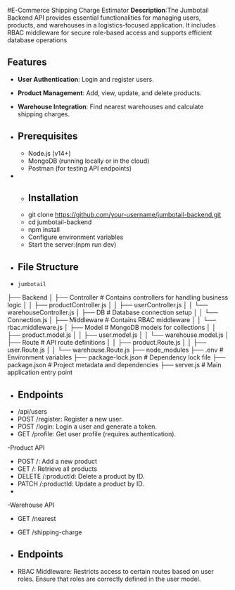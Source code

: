 #E-Commerce Shipping Charge Estimator
**Description**:The Jumbotail Backend API provides essential functionalities for managing users, products, and warehouses in a logistics-focused application. It includes RBAC middleware for secure role-based access and supports efficient database operations

## Features
- **User Authentication**: Login and register users.
- **Product Management**: Add, view, update, and delete products.
- **Warehouse Integration**: Find nearest warehouses and calculate shipping charges.

- ## Prerequisites
  - Node.js (v14+)
  - MongoDB (running locally or in the cloud)
  - Postman (for testing API endpoints)

- - ## Installation
  - git clone https://github.com/your-username/jumbotail-backend.git
  - cd jumbotail-backend
  - npm install
  - Configure environment variables
  - Start the server:(npm run dev)

- ## File Structure
- ```plaintext
  jumbotail
 ├── Backend
 │   ├── Controller          # Contains controllers for handling business logic
 │   │   ├── productController.js
 │   │   ├── userController.js
 │   │   └── warehouseController.js
 │   ├── DB                  # Database connection setup
 │   │   └── Connection.js
 │   ├── Middleware          # Contains RBAC middleware
 │   │   └── rbac.middleware.js
 │   ├── Model               # MongoDB models for collections
 │   │   ├── product.model.js
 │   │   ├── user.model.js
 │   │   └── warehouse.model.js
 │   ├── Route               # API route definitions
 │   │   ├── product.Route.js
 │   │   ├── user.Route.js
 │   │   └── warehouse.Route.js
 ├── node_modules
 ├── .env                    # Environment variables
 ├── package-lock.json       # Dependency lock file
 ├── package.json            # Project metadata and dependencies
 ├── server.js               # Main application entry point



 

- ## Endpoints
 - /api/users
 - POST /register: Register a new user.
 - POST /login: Login a user and generate a token.
 - GET /profile: Get user profile (requires authentication).
   
-Product API
 - POST /: Add a new product
 - GET /: Retrieve all products
 - DELETE /:productId: Delete a product by ID.
 - PATCH /:productId: Update a product by ID.
 - 
-Warehouse API
 - GET /nearest
 - GET /shipping-charge

- ## Endpoints
 - RBAC Middleware: Restricts access to certain routes based on user roles. Ensure that roles are correctly defined in the user model.
